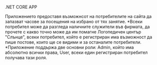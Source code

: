 .NET CORE APP

Приложението предоставя възможнсот на потребителите на сайта да запазват часове за посещения на избрано от тях занятие.
  *Всеки потребител може да разгледа наличните служители във фирмата, да прочете с какво точно може да им помагне Логопедичен център "Слънце", всеки потребител, който е регистриран има възможност да пише постове, които ще се видими и за останалите потребители. 
  *Приложение поддържа две основни роли: Admin, който има абсолютно всички права, User, всеки един регистриран потребител получава тази роля.
